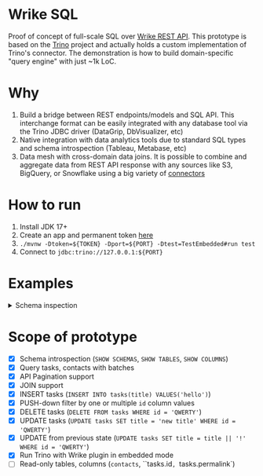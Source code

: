 # Wrike SQL
Proof of concept of full-scale SQL over [Wrike REST API](https://developers.wrike.com).
This prototype is based on the [Trino](https://trino.io) project and actually holds a custom implementation of Trino's connector.
The demonstration is how to build domain-specific "query engine" with just ~1k LoC.

# Why
1. Build a bridge between REST endpoints/models and SQL API.
   This interchange format can be easily integrated with any database tool via the Trino JDBC driver (DataGrip, DbVisualizer, etc)
2. Native integration with data analytics tools due to standard SQL types and schema introspection (Tableau, Metabase, etc)
3. Data mesh with cross-domain data joins.
   It is possible to combine and aggregate data from REST API response with any sources like S3, BigQuery, or Snowflake 
   using a big variety of [connectors](https://github.com/trinodb/trino/tree/master/plugin)

# How to run
1. Install JDK 17+
2. Create an app and permanent token [here](https://www.wrike.com/frontend/apps/index.html#api)
3. `./mvnw -Dtoken=${TOKEN} -Dport=${PORT} -Dtest=TestEmbedded#run test`
4. Connect to `jdbc:trino://127.0.0.1:${PORT}`

# Examples
<details>
  <summary>Schema inspection</summary>
    <img src="https://github.com/alekkol/wrike-sql/raw/main/examples/create_connection.gif" alt="Schema inspection"></img>
</details>

# Scope of prototype
- [x] Schema introspection (`SHOW SCHEMAS`, `SHOW TABLES`, `SHOW COLUMNS`)
- [x] Query tasks, contacts with batches
- [x] API Pagination support
- [x] JOIN support
- [x] INSERT tasks (`INSERT INTO tasks(title) VALUES('hello')`)
- [x] PUSH-down filter by one or multiple `id` column values
- [x] DELETE tasks (`DELETE FROM tasks WHERE id = 'QWERTY'`)
- [x] UPDATE tasks (`UPDATE tasks SET title = 'new title' WHERE id = 'QWERTY'`)
- [x] UPDATE from previous state (`UPDATE tasks SET title = title || '!' WHERE id = 'QWERTY'`)
- [x] Run Trino with Wrike plugin in embedded mode
- [ ] Read-only tables, columns (`contacts`, ``tasks.id`, `tasks.permalink`)